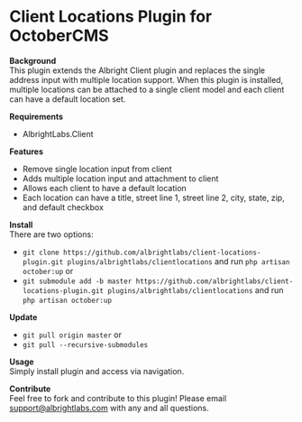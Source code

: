 # Client Locations Plugin for OctoberCMS

**Background**  
This plugin extends the Albright Client plugin and replaces the single address input with multiple location support. When this plugin is installed, multiple locations can be attached to a single client model and each client can have a default location set.

**Requirements**
- AlbrightLabs.Client

**Features**  
- Remove single location input from client
- Adds multiple location input and attachment to client
- Allows each client to have a default location
- Each location can have a title, street line 1, street line 2, city, state, zip, and default checkbox

**Install**  
There are two options:
- `git clone https://github.com/albrightlabs/client-locations-plugin.git plugins/albrightlabs/clientlocations` and run `php artisan october:up` or
- `git submodule add -b master https://github.com/albrightlabs/client-locations-plugin.git plugins/albrightlabs/clientlocations` and run `php artisan october:up`

**Update**  
- `git pull origin master` or
- `git pull --recursive-submodules`

**Usage**  
Simply install plugin and access via navigation.

**Contribute**  
Feel free to fork and contribute to this plugin! Please email support@albrightlabs.com with any and all questions.
